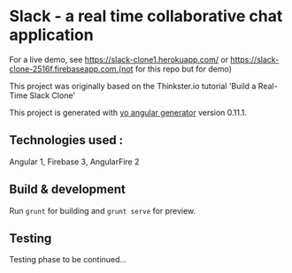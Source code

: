 # Slack - a real time collaborative chat application

For a live demo, see https://slack-clone1.herokuapp.com/
or
https://slack-clone-2516f.firebaseapp.com.(not for this repo but for demo)

This project was originally based on the Thinkster.io tutorial 'Build a Real-Time Slack Clone'

This project is generated with [yo angular generator](https://github.com/yeoman/generator-angular)
version 0.11.1.

## Technologies used :
Angular 1, Firebase 3, AngularFire 2

## Build & development

Run `grunt` for building and `grunt serve` for preview.

## Testing

Testing phase to be continued...
